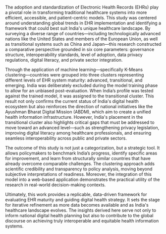 The adoption and standardization of Electronic Health Records (EHRs) play a pivotal role in transforming traditional healthcare systems into more efficient, accessible, and patient-centric models. This study was centered around understanding global trends in EHR implementation and identifying a framework that could best suit India's unique healthcare landscape. By surveying a diverse range of countries—including technologically advanced nations like the United States and members of the European Union, as well as transitional systems such as China and Japan—this research constructed a comparative perspective grounded in six core parameters: governance structure, interoperability standards, level of adoption, data privacy regulations, digital literacy, and private sector integration.

Through the application of machine learning—specifically K-Means clustering—countries were grouped into three clusters representing different levels of EHR system maturity: advanced, transitional, and emerging. India was deliberately excluded during the model training phase to allow for an unbiased post-evaluation. When India’s profile was tested against the trained model, it was assigned to the transitional cluster. This result not only confirms the current status of India's digital health ecosystem but also reinforces the direction of national initiatives like the Ayushman Bharat Digital Mission (ABDM), which aim to create a unified health information infrastructure. However, India's placement in the transitional cluster also highlights critical gaps that must be addressed to move toward an advanced level—such as strengthening privacy legislation, improving digital literacy among healthcare professionals, and ensuring seamless interoperability across public and private sectors.

The outcome of this study is not just a categorization, but a strategic tool. It allows policymakers to benchmark India’s progress, identify specific areas for improvement, and learn from structurally similar countries that have already overcome comparable challenges. The clustering approach adds scientific credibility and transparency to policy analysis, moving beyond subjective interpretations of readiness. Moreover, the integration of this model into a web-based application demonstrates the practical utility of the research in real-world decision-making contexts.

Ultimately, this work provides a replicable, data-driven framework for evaluating EHR maturity and guiding digital health strategy. It sets the stage for iterative refinement as more data becomes available and as India's healthcare landscape evolves. The insights derived here serve not only to inform national digital health planning but also to contribute to the global discourse on achieving truly interoperable and equitable health information systems.
